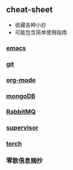 ## cheat-sheet
- 收藏各种小抄
- 可能包含简单使用指南

### [emacs](https://github.com/daodaogua/cheat-sheet/tree/master/emacs)

### [git](https://github.com/daodaogua/cheat-sheet/tree/master/git)

### [org-mode](https://github.com/daodaogua/cheat-sheet/tree/master/org-mode)

### [mongoDB](https://github.com/daodaogua/cheat-sheet/tree/master/MongoDB)

### [RabbitMQ](https://github.com/daodaogua/cheat-sheet/tree/master/RabbitMQ)

### [supervisor](https://github.com/daodaogua/cheat-sheet/tree/master/supervisor)

### [torch](https://github.com/daodaogua/cheat-sheet/tree/master/Torch)

### 零散信息摘抄
